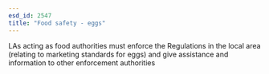 ```yaml
---
esd_id: 2547
title: "Food safety - eggs"
---
```


LAs acting as food authorities must enforce the Regulations in the local area (relating to marketing standards for eggs) and give assistance and information to other enforcement authorities

